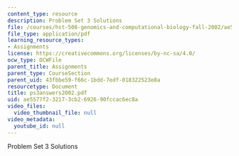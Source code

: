 ```yaml
---
content_type: resource
description: Problem Set 3 Solutions
file: /courses/hst-508-genomics-and-computational-biology-fall-2002/ae5577f232173cb2692690fccac6ec8a_ps3answers2002.pdf
file_type: application/pdf
learning_resource_types:
- Assignments
license: https://creativecommons.org/licenses/by-nc-sa/4.0/
ocw_type: OCWFile
parent_title: Assignments
parent_type: CourseSection
parent_uid: 43fbbe59-f66c-1bdd-7edf-018322523e8a
resourcetype: Document
title: ps3answers2002.pdf
uid: ae5577f2-3217-3cb2-6926-90fccac6ec8a
video_files:
  video_thumbnail_file: null
video_metadata:
  youtube_id: null
---
```

Problem Set 3 Solutions